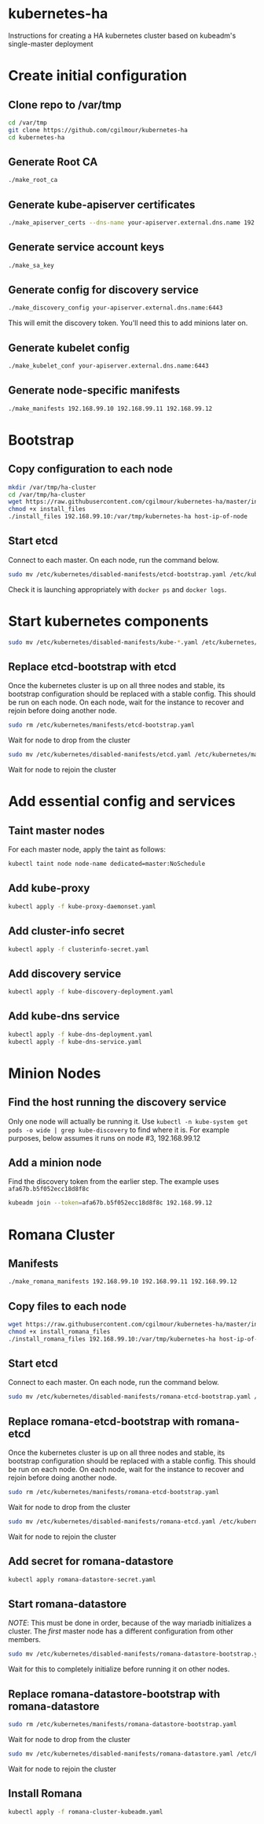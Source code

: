 # kubernetes-ha
Instructions for creating a HA kubernetes cluster based on kubeadm's single-master deployment

# Create initial configuration

## Clone repo to /var/tmp

```bash
cd /var/tmp
git clone https://github.com/cgilmour/kubernetes-ha
cd kubernetes-ha
```

## Generate Root CA

```bash
./make_root_ca
```

## Generate kube-apiserver certificates

```bash
./make_apiserver_certs --dns-name your-apiserver.external.dns.name 192.168.99.10 192.168.99.11 192.168.99.12
```

## Generate service account keys

```bash
./make_sa_key
```

## Generate config for discovery service

```bash
./make_discovery_config your-apiserver.external.dns.name:6443
```

This will emit the discovery token. You'll need this to add minions later on.

## Generate kubelet config

```bash
./make_kubelet_conf your-apiserver.external.dns.name:6443
```

## Generate node-specific manifests

```bash
./make_manifests 192.168.99.10 192.168.99.11 192.168.99.12
```

# Bootstrap

## Copy configuration to each node

```bash
mkdir /var/tmp/ha-cluster
cd /var/tmp/ha-cluster
wget https://raw.githubusercontent.com/cgilmour/kubernetes-ha/master/install_files
chmod +x install_files
./install_files 192.168.99.10:/var/tmp/kubernetes-ha host-ip-of-node
```

## Start etcd

Connect to each master. On each node, run the command below.

```bash
sudo mv /etc/kubernetes/disabled-manifests/etcd-bootstrap.yaml /etc/kubernetes/manifests
```

Check it is launching appropriately with `docker ps` and `docker logs`.

# Start kubernetes components

```bash
sudo mv /etc/kubernetes/disabled-manifests/kube-*.yaml /etc/kubernetes/manifests
```

## Replace etcd-bootstrap with etcd

Once the kubernetes cluster is up on all three nodes and stable, its bootstrap configuration should be replaced with a stable config.
This should be run on each node. On each node, wait for the instance to recover and rejoin before doing another node.

```bash
sudo rm /etc/kubernetes/manifests/etcd-bootstrap.yaml
```
Wait for node to drop from the cluster
```bash
sudo mv /etc/kubernetes/disabled-manifests/etcd.yaml /etc/kubernetes/manifests
```
Wait for node to rejoin the cluster

# Add essential config and services

## Taint master nodes

For each master node, apply the taint as follows:

```bash
kubectl taint node node-name dedicated=master:NoSchedule
```

## Add kube-proxy

```bash
kubectl apply -f kube-proxy-daemonset.yaml
```

## Add cluster-info secret

```bash
kubectl apply -f clusterinfo-secret.yaml
```

## Add discovery service
```bash
kubectl apply -f kube-discovery-deployment.yaml
```

## Add kube-dns service

```bash
kubectl apply -f kube-dns-deployment.yaml
kubectl apply -f kube-dns-service.yaml
```

# Minion Nodes

## Find the host running the discovery service

Only one node will actually be running it. Use `kubectl -n kube-system get pods -o wide | grep kube-discovery` to find where it is.
For example purposes, below assumes it runs on node #3, 192.168.99.12

## Add a minion node

Find the discovery token from the earlier step. The example uses `afa67b.b5f052ecc18d8f8c`

```bash
kubeadm join --token=afa67b.b5f052ecc18d8f8c 192.168.99.12
```

# Romana Cluster

## Manifests

```bash
./make_romana_manifests 192.168.99.10 192.168.99.11 192.168.99.12
```

## Copy files to each node

```bash
wget https://raw.githubusercontent.com/cgilmour/kubernetes-ha/master/install_romana_files
chmod +x install_romana_files
./install_romana_files 192.168.99.10:/var/tmp/kubernetes-ha host-ip-of-node
```

## Start etcd

Connect to each master. On each node, run the command below.

```bash
sudo mv /etc/kubernetes/disabled-manifests/romana-etcd-bootstrap.yaml /etc/kubernetes/manifests
```

## Replace romana-etcd-bootstrap with romana-etcd

Once the kubernetes cluster is up on all three nodes and stable, its bootstrap configuration should be replaced with a stable config.
This should be run on each node. On each node, wait for the instance to recover and rejoin before doing another node.

```bash
sudo rm /etc/kubernetes/manifests/romana-etcd-bootstrap.yaml
```
Wait for node to drop from the cluster
```bash
sudo mv /etc/kubernetes/disabled-manifests/romana-etcd.yaml /etc/kubernetes/manifests
```
Wait for node to rejoin the cluster

## Add secret for romana-datastore

```bash
kubectl apply romana-datastore-secret.yaml
```

## Start romana-datastore

*NOTE*: This must be done in order, because of the way mariadb initializes a cluster.  The _first_ master node has a different configuration from other members.

```bash
sudo mv /etc/kubernetes/disabled-manifests/romana-datastore-bootstrap.yaml /etc/kubernetes/manifests
```

Wait for this to completely initialize before running it on other nodes.

## Replace romana-datastore-bootstrap with romana-datastore

```bash
sudo rm /etc/kubernetes/manifests/romana-datastore-bootstrap.yaml
```
Wait for node to drop from the cluster
```bash
sudo mv /etc/kubernetes/disabled-manifests/romana-datastore.yaml /etc/kubernetes/manifests
```
Wait for node to rejoin the cluster

## Install Romana

```bash
kubectl apply -f romana-cluster-kubeadm.yaml
```
